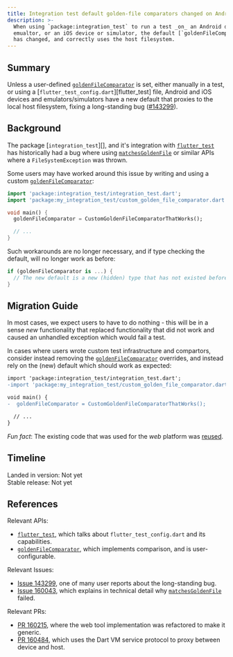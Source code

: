 ```yaml
---
title: Integration test default golden-file comparators changed on Android and iOS.
description: >-
  When using `package:integration_test` to run a test _on_ an Android device or
  emualtor, or an iOS device or simulator, the default [`goldenFileComparator`][]
  has changed, and correctly uses the host filesystem.
---
```


## Summary

Unless a user-defined [`goldenFileComparator`][] is set, either manually in a
test, or using a [`flutter_test_config.dart`][flutter_test] file, Android and iOS devices
and emulators/simulators have a new default that proxies to the local host
filesystem, fixing a long-standing bug ([#143299][Issue 143299]).

## Background

The package [`integration_test`][], and it's integration with [`flutter_test`][]
has historically had a bug where using [`matchesGoldenFile`][] or similar APIs
where a `FileSystemException` was thrown.

Some users may have worked around this issue by writing and using a custom
[`goldenFileComparator`][]:

```dart
import 'package:integration_test/integration_test.dart';
import 'package:my_integration_test/custom_golden_file_comparator.dart';

void main() {
  goldenFileComparator = CustomGoldenFileComparatorThatWorks();

  // ...
}
```

Such workarounds are no longer necessary, and if type checking the default,
will no longer work as before:

```dart
if (goldenFileComparator is ...) {
  // The new default is a new (hidden) type that has not existed before.
}
```

## Migration Guide

In most cases, we expect users to have to do nothing - this will be in a sense
_new_ functionality that replaced functionality that did not work and caused
an unhandled exception which would fail a test.

In cases where users wrote custom test infrastructure and compartors, consider
instead removing the [`goldenFileComparator`][] overrides, and instead rely on
the (new) default which should work as expected:

```diff
import 'package:integration_test/integration_test.dart';
-import 'package:my_integration_test/custom_golden_file_comparator.dart';

void main() {
-  goldenFileComparator = CustomGoldenFileComparatorThatWorks();

  // ...
}
```

_Fun fact_: The existing code that was used for the _web_ platform was [reused][PR 160484].

## Timeline

Landed in version: Not yet<br>
Stable release: Not yet

## References

Relevant APIs:

- [`flutter_test`][], which talks about `flutter_test_config.dart` and its capabilities.
- [`goldenFileComparator`][], which implements comparison, and is user-configurable.

Relevant Issues:

- [Issue 143299][], one of many user reports about the long-standing bug.
- [Issue 160043][], which explains in technical detail why [`matchesGoldenFile`][] failed.

Relevant PRs:

- [PR 160215][], where the web tool implementation was refactored to make it generic.
- [PR 160484][], which uses the Dart VM service protocol to proxy between device and host.

[`flutter_test`]: {{site.api}}/flutter/flutter_test
[`goldenFileComparator`]: {{site.api}}/flutter/flutter_test/goldenFileComparator.html
[Issue 143299]: {{site.repo.flutter}}/issues/143299
[Issue 160043]: {{site.repo.flutter}}/issues/160043
[`matchesGoldenFile`]: {{site.api}}/flutter/flutter_test/MatchesGoldenFile-class.html
[PR 160215]: {{site.repo.flutter}}/pull/160215
[PR 160484]: {{site.repo.flutter}}/pull/160484
